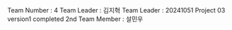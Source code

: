 Team Number : 4
Team Leader : 김지혁
Team Leader : 20241051
Project 03 version1 completed
2nd Team Member : 설민우